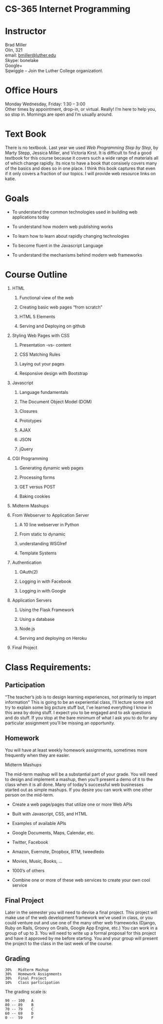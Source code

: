 CS-365 Internet Programming
===========================

Instructor
==========

Brad Miller\
Olin, 321\
email: bmiller@luther.edu\
Skype: bonelake\
Google+\
Sqwiggle – Join the Luther College organization\

Office Hours
============

Monday Wednesday, Friday: 1:30 – 3:00\
Other times by appointment, drop-in, or virtual. Really! I’m here to
help you, so stop in. Mornings are open and I’m usually around.

Text Book
=========

There is no textbook. Last year we used *Web Programming Step by Step*,
by Marty Stepp, Jessica Miller, and Victoria Kirst. It is difficult to
find a good textbook for this course because it covers such a wide range
of materials all of which change rapidly. Its nice to have a book that
consisely covers many of the basics and does so in one place. I think
this book captures that even if it only covers a fraction of our topics.
I will provide web resource links on katie.

Goals
=====

-   To understand the common technologies used in building web
    applications today

-   To understand how modern web publishing works

-   To learn how to learn about rapidly changing technologies

-   To become fluent in the Javascript Language

-   To understand the mechanisms behind modern web frameworks

Course Outline
==============

1.  HTML

    1.  Functional view of the web

    2.  Creating basic web pages “from scratch”

    3.  HTML 5 Elements

    4.  Serving and Deploying on github

2.  Styling Web Pages with CSS

    1.  Presentation -vs- content

    2.  CSS Matching Rules

    3.  Laying out your pages

    4.  Responsive design with Bootstrap

3.  Javascript

    1.  Language fundamentals

    2.  The Document Object Model (DOM)

    3.  Closures

    4.  Prototypes

    5.  AJAX

    6.  JSON

    7.  jQuery

4.  CGI Programming

    1.  Generating dynamic web pages

    2.  Processing forms

    3.  GET versus POST

    4.  Baking cookies

5.  Midterm Mashups

6.  From Webserver to Application Server

    1.  A 10 line webserver in Python

    2.  From static to dynamic

    3.  understanding WSGIref

    4.  Template Systems

7.  Authentication

    1.  OAuth(2)

    2.  Logging in with Facebook

    3.  Logging in with Google

8.  Application Servers

    1.  Using the Flask Framework

    2.  Using a database

    3.  Node.js

    4.  Serving and deploying on Heroku

9.  Final Project

Class Requirements: 
===================

Participation
-------------

“The teacher’s job is to design learning experiences, not primarily to
impart information” This is going to be an experiential class, I’ll
lecture some and try to explain some big picture stuff but, I’ve learned
everything I know in this area by doing stuff. I expect you to be
engaged and to ask questions and do stuff. If you stop at the bare
minimum of what I ask you to do for any particular assignment you’ll be
missing an opportunity.

Homework
--------

You will have at least weekly homework assignments, sometimes more
frequently when they are easier.

Midterm Mashups

The mid-term mashup will be a substantial part of your grade. You will
need to design and implement a mashup, then you’ll present a demo of it
to the class when it is all done. Many of today’s successful web
businesses started out as simple mashups. If you desire you can work
with one other person on the mid-term.

-   Create a web page/pages that utilize one or more Web APIs

-   Built with Javascript, CSS, and HTML

-   Examples of available APIs

-   Google Documents, Maps, Calendar, etc.

-   Twitter, Facebook

-   Amazon, Evernote, Dropbox, RTM, tweedledo

-   Movies, Music, Books, ...

-   1000’s of others

-   Combine one or more of these web services to create your own cool
    service

Final Project
-------------

Later in the semester you will need to devise a final project. This
project will make use of the web development framework we’ve used in
class, or you could venture out and use one of the many other web
frameworks (Django, Ruby on Rails, Groovy on Grails, Google App Engine,
etc.) You can work in a group of up to 3. You will need to write up a
formal proposal for this project and have it approved by me before
starting. You and your group will present the project to the class in
the last week of the course.

Grading
-------

    30%   Midterm Mashup
    30%   Homework Assignments
    30%   Final Project
    10%   Class participation

The grading scale is:

    90 -- 100   A
    80 -- 89    B
    70 -- 79    C
    60 -- 69    D
    0 --  59    F
